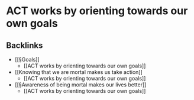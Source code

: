 # ACT works by orienting towards our own goals

## Backlinks
* [[§Goals]]
	* [[ACT works by orienting towards our own goals]]
* [[Knowing that we are mortal makes us take action]]
	* [[ACT works by orienting towards our own goals]]
* [[§Awareness of being mortal makes our lives better]]
	* [[ACT works by orienting towards our own goals]]

<!-- #Life -->

<!-- {BearID:97E49607-5B2B-4FD2-B026-62256317B3C0-15756-000013032D2C8EAF} -->
